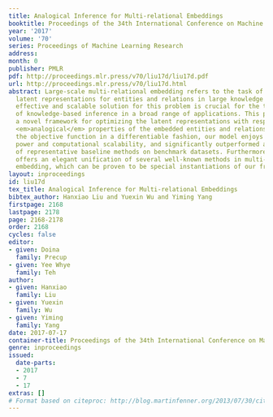 ```yaml
---
title: Analogical Inference for Multi-relational Embeddings
booktitle: Proceedings of the 34th International Conference on Machine Learning
year: '2017'
volume: '70'
series: Proceedings of Machine Learning Research
address: 
month: 0
publisher: PMLR
pdf: http://proceedings.mlr.press/v70/liu17d/liu17d.pdf
url: http://proceedings.mlr.press/v70/liu17d.html
abstract: Large-scale multi-relational embedding refers to the task of learning the
  latent representations for entities and relations in large knowledge graphs. An
  effective and scalable solution for this problem is crucial for the true success
  of knowledge-based inference in a broad range of applications. This paper proposes
  a novel framework for optimizing the latent representations with respect to the
  <em>analogical</em> properties of the embedded entities and relations. By formulating
  the objective function in a differentiable fashion, our model enjoys both its theoretical
  power and computational scalability, and significantly outperformed a large number
  of representative baseline methods on benchmark datasets. Furthermore, the model
  offers an elegant unification of several well-known methods in multi-relational
  embedding, which can be proven to be special instantiations of our framework.
layout: inproceedings
id: liu17d
tex_title: Analogical Inference for Multi-relational Embeddings
bibtex_author: Hanxiao Liu and Yuexin Wu and Yiming Yang
firstpage: 2168
lastpage: 2178
page: 2168-2178
order: 2168
cycles: false
editor:
- given: Doina
  family: Precup
- given: Yee Whye
  family: Teh
author:
- given: Hanxiao
  family: Liu
- given: Yuexin
  family: Wu
- given: Yiming
  family: Yang
date: 2017-07-17
container-title: Proceedings of the 34th International Conference on Machine Learning
genre: inproceedings
issued:
  date-parts:
  - 2017
  - 7
  - 17
extras: []
# Format based on citeproc: http://blog.martinfenner.org/2013/07/30/citeproc-yaml-for-bibliographies/
---
```

